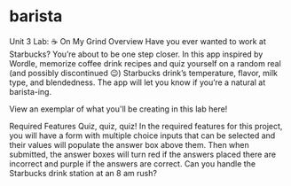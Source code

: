 # barista
Unit 3 Lab: ☕ On My Grind
Overview
Have you ever wanted to work at Starbucks? You’re about to be one step closer. In this app inspired by Wordle, memorize coffee drink recipes and quiz yourself on a random real (and possibly discontinued 😉) Starbucks drink’s temperature, flavor, milk type, and blendedness. The app will let you know if you’re a natural at barista-ing.

View an exemplar of what you'll be creating in this lab here!

Required Features
Quiz, quiz, quiz! In the required features for this project, you will have a form with multiple choice inputs that can be selected and their values will populate the answer box above them. Then when submitted, the answer boxes will turn red if the answers placed there are incorrect and purple if the answers are correct. Can you handle the Starbucks drink station at an 8 am rush?
